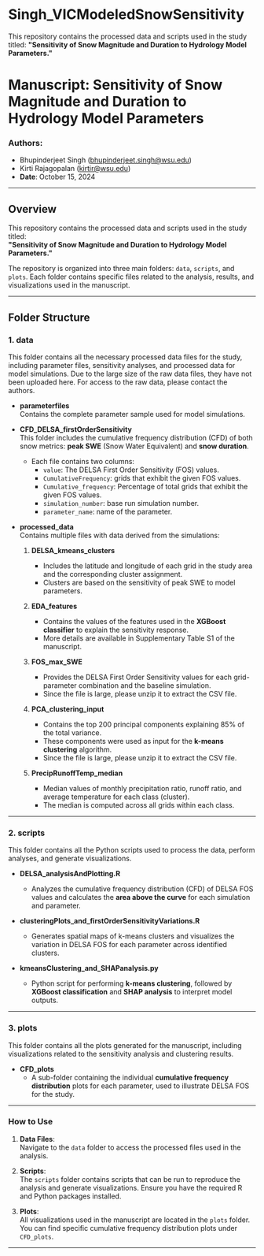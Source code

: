 # Singh_VICModeledSnowSensitivity
 This repository contains the processed data and scripts used in the study titled:   **"Sensitivity of Snow Magnitude and Duration to Hydrology Model Parameters."**

# Manuscript: Sensitivity of Snow Magnitude and Duration to Hydrology Model Parameters  
### Authors:  
- Bhupinderjeet Singh (bhupinderjeet.singh@wsu.edu)  
- Kirti Rajagopalan (kirtir@wsu.edu)  
- **Date**: October 15, 2024  
---

## Overview

This repository contains the processed data and scripts used in the study titled:  
**"Sensitivity of Snow Magnitude and Duration to Hydrology Model Parameters."**

The repository is organized into three main folders: `data`, `scripts`, and `plots`. Each folder contains specific files related to the analysis, results, and visualizations used in the manuscript.

---

## Folder Structure

### 1. **data**

This folder contains all the necessary processed data files for the study, including parameter files, sensitivity analyses, and processed data for model simulations. Due to the large size of the raw data files, they have not been uploaded here. For access to the raw data, please contact the authors.

- **parameterfiles**  
  Contains the complete parameter sample used for model simulations.

- **CFD_DELSA_firstOrderSensitivity**  
  This folder includes the cumulative frequency distribution (CFD) of both snow metrics: **peak SWE** (Snow Water Equivalent) and **snow duration**.  
  - Each file contains two columns:
    - `value`: The DELSA First Order Sensitivity (FOS) values.
	- `CumulativeFrequency`: grids that exhibit the given FOS values.
    - `Cumulative_frequency`: Percentage of total grids that exhibit the given FOS values.
	- `simulation_number`: base run simulation number.
	- `parameter_name`: name of the parameter.

- **processed_data**  
  Contains multiple files with data derived from the simulations:
  
  1. **DELSA_kmeans_clusters**  
     - Includes the latitude and longitude of each grid in the study area and the corresponding cluster assignment.  
     - Clusters are based on the sensitivity of peak SWE to model parameters.
  
  2. **EDA_features**  
     - Contains the values of the features used in the **XGBoost classifier** to explain the sensitivity response.  
     - More details are available in Supplementary Table S1 of the manuscript.
  
  3. **FOS_max_SWE**  
     - Provides the DELSA First Order Sensitivity values for each grid-parameter combination and the baseline simulation.
     - Since the file is large, please unzip it to extract the CSV file.
  
  4. **PCA_clustering_input**  
     - Contains the top 200 principal components explaining 85% of the total variance.  
     - These components were used as input for the **k-means clustering** algorithm.
     - Since the file is large, please unzip it to extract the CSV file.
  
  5. **PrecipRunoffTemp_median**  
     - Median values of monthly precipitation ratio, runoff ratio, and average temperature for each class (cluster).  
     - The median is computed across all grids within each class.

---

### 2. **scripts**

This folder contains all the Python scripts used to process the data, perform analyses, and generate visualizations.

- **DELSA_analysisAndPlotting.R**  
  - Analyzes the cumulative frequency distribution (CFD) of DELSA FOS values and calculates the **area above the curve** for each simulation and parameter.
  
- **clusteringPlots_and_firstOrderSensitivityVariations.R**  
  - Generates spatial maps of k-means clusters and visualizes the variation in DELSA FOS for each parameter across identified clusters.
  
- **kmeansClustering_and_SHAPanalysis.py**  
  - Python script for performing **k-means clustering**, followed by **XGBoost classification** and **SHAP analysis** to interpret model outputs.

---

### 3. **plots**

This folder contains all the plots generated for the manuscript, including visualizations related to the sensitivity analysis and clustering results.

- **CFD_plots**  
  - A sub-folder containing the individual **cumulative frequency distribution** plots for each parameter, used to illustrate DELSA FOS for the study.

---

### How to Use

1. **Data Files**:  
   Navigate to the `data` folder to access the processed files used in the analysis.
   
2. **Scripts**:  
   The `scripts` folder contains scripts that can be run to reproduce the analysis and generate visualizations. Ensure you have the required R and Python packages installed.

3. **Plots**:  
   All visualizations used in the manuscript are located in the `plots` folder. You can find specific cumulative frequency distribution plots under `CFD_plots`.

---
